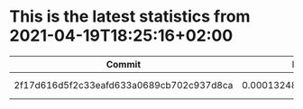 # This is the latest statistics from 2021-04-19T18:25:16+02:00
| Commit    | Mean  | Stddev|
|----       |----   |----   |
| 2f17d616d5f2c33eafd633a0689cb702c937d8ca  |0.00013248798499385472 |9.094115876011566e-05  |